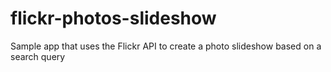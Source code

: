 # flickr-photos-slideshow
Sample app that uses the Flickr API to create a photo slideshow based on a search query
